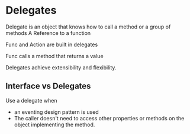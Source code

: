 ﻿<h1>Delegates</h1>

Delegate is an object that knows how to call a method or a group of methods
A Reference to a function

Func and Action are built in delegates

Func calls a method that returns a value

Delegates achieve extensibility and flexibility.

<h2>Interface vs Delegates</h2>

Use a delegate when
* an eventing design pattern is used
* The caller doesn't need to access other properties or methods on the object implementing the method.

